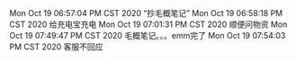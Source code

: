 Mon Oct 19 06:57:04 PM CST 2020
“抄毛概笔记”
Mon Oct 19 06:58:18 PM CST 2020
给充电宝充电
Mon Oct 19 07:01:31 PM CST 2020
顺便问物资
Mon Oct 19 07:49:47 PM CST 2020
毛概笔记。。。emm完了
Mon Oct 19 07:54:03 PM CST 2020
客服不回应
